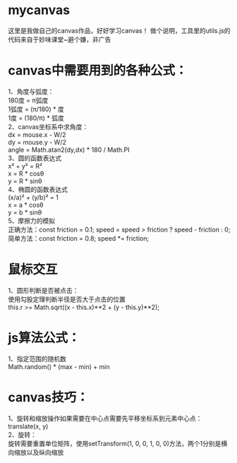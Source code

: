 # mycanvas
这里是我做自己的canvas作品，好好学习canvas！
做个说明，工具里的utils.js的代码来自于妙味课堂~避个嫌，非广告

# canvas中需要用到的各种公式：
1、角度与弧度：<br />
    180度 = π弧度<br />
    1弧度 = (π/180) * 度<br />
    1度 = (180/π) * 弧度<br/>
2、canvas坐标系中求角度：<br />
    dx = mouse.x - W/2<br />
    dy = mouse.y - W/2<br />
    angle = Math.atan2(dy,dx) * 180 / Math.PI<br />
3、圆的函数表达式<br />
    x² + y² = R²<br />
    x = R * cosθ<br />
    y = R * sinθ<br />
4、椭圆的函数表达式<br />
    (x/a)² + (y/b)² = 1<br />
    x = a * cosθ<br />
    y = b * sinθ<br />
5、摩擦力的模拟<br />
    正确方法：const friction = 0.1; speed = speed > friction ? speed - friction : 0;<br />
    简单方法：const friction = 0.8; speed *= friction;<br />

# 鼠标交互
1、圆形判断是否被点击：<br />
    使用勾股定理判断半径是否大于点击的位置<br />
    this.r >= Math.sqrt((x - this.x)**2 + (y - this.y)**2);<br />

# js算法公式：
1、指定范围的随机数<br />
    Math.random() * (max - min) + min

# canvas技巧：
1、旋转和缩放操作如果需要在中心点需要先平移坐标系到元素中心点：translate(x, y)<br />
2、旋转：<br />
    旋转需要重置单位矩阵，使用setTransform(1, 0, 0, 1, 0, 0)方法，两个1分别是横向缩放以及纵向缩放<br />